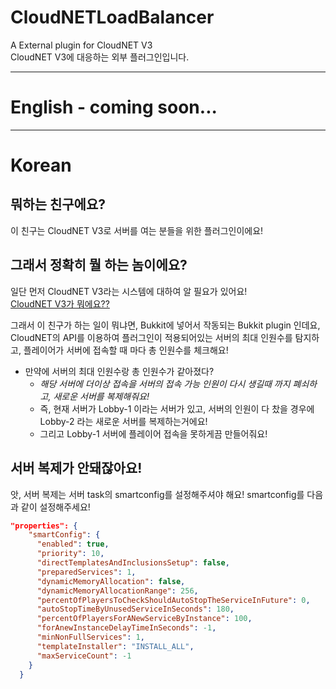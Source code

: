 # CloudNETLoadBalancer

A External plugin for CloudNET V3<br>
CloudNET V3에 대응하는 외부 플러그인입니다.

---

# English - coming soon...

---

# Korean 
## 뭐하는 친구에요?
이 친구는 CloudNET V3로 서버를 여는 분들을 위한 플러그인이에요!

## 그래서 정확히 뭘 하는 놈이에요?
일단 먼저 CloudNET V3라는 시스템에 대하여 알 필요가 있어요!<br>
[CloudNET V3가 뭐에요??](https://www.spigotmc.org/resources/cloudnet-v3-the-cloud-network-environment-technology.42059/)

그래서 이 친구가 하는 일이 뭐냐면,
Bukkit에 넣어서 작동되는 Bukkit plugin 인데요,
CloudNET의 API를 이용하여 플러그인이 적용되어있는 서버의 최대 인원수를 탐지하고,
플레이어가 서버에 접속할 때 마다 총 인원수를 체크해요!
* 만약에 서버의 최대 인원수랑 총 인원수가 같아졌다?
  - *해당 서버에 더이상 접속을 서버의 접속 가능 인원이 다시 생길때 까지 폐쇠하고, 새로운 서버를 복제해줘요!*
  - 즉, 현재 서버가 Lobby-1 이라는 서버가 있고, 서버의 인원이 다 찼을 경우에 Lobby-2 라는 새로운 서버를 복제하는거에요!
  - 그리고 Lobby-1 서버에 플레이어 접속을 못하게끔 만들어줘요!

## 서버 복제가 안돼잖아요!
앗, 서버 복제는 서버 task의 smartconfig를 설정해주셔야 해요!
smartconfig를 다음과 같이 설정해주세요!
```json
"properties": {
    "smartConfig": {
      "enabled": true,
      "priority": 10,
      "directTemplatesAndInclusionsSetup": false,
      "preparedServices": 1,
      "dynamicMemoryAllocation": false,
      "dynamicMemoryAllocationRange": 256,
      "percentOfPlayersToCheckShouldAutoStopTheServiceInFuture": 0,
      "autoStopTimeByUnusedServiceInSeconds": 180,
      "percentOfPlayersForANewServiceByInstance": 100,
      "forAnewInstanceDelayTimeInSeconds": -1,
      "minNonFullServices": 1,
      "templateInstaller": "INSTALL_ALL",
      "maxServiceCount": -1
    }
  }
```
